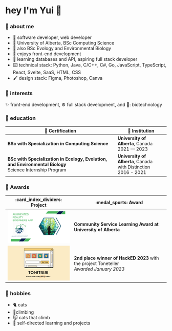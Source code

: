 # hey I'm Yui 👋

### 🐣 about me
- 📐 software developer, web developer
- :school: University of Alberta, BSc Computing Science
- 🧪 also BSc Evology and Environmental Biology
- :smiling_face_with_three_hearts: enjoys front-end development
- 📖 learning databases and API, aspiring full stack developer
- :keyboard: technical stack: Python, Java, C/C++, C#, Go, JavaScript, TypeScript, React, Svelte, SaaS, HTML, CSS
- 🖌️ design stack: Figma, Photoshop, Canva

### 💖 interests
✨ front-end development, ⚙️ full stack development, and 🥼: biotechnology


### 🏫 education
| :scroll: Certification | :school: Institution |
| ----------- | ------------------------------------------------------- |
| **BSc with Specialization in Computing Science** | **University of Alberta**, Canada<br> 2021 — 2023 |
| **BSc with Specialization in Ecology, Evolution, and Environmental Biology**<br> Science Internship Program | **University of Alberta**, Canada<br> with Distinction <br> 2016 - 2021 |

### 🏅 Awards
<table width="100%">
  <thead>
    <tr>
      <th width="35%">:card_index_dividers: Project</th>
      <th width="50%">:medal_sports: Award</th>
    </tr>
  </thead>
  <tbody>
    <tr>
      <td width="35%"><img src="https://github.com/antarc0y/antarc0y/blob/main/aquatic.png"/></td>
      <td width="50%"><b>Community Service Learning Award at University of Alberta </i></td>
    </tr>
    <tr>
      <td width="35%"><img src="https://github.com/antarc0y/antarc0y/blob/main/toneteller.png"/></td>
      <td width="50%"><b>2nd place winner of HackED 2023</b> with the project Toneteller<br/><i>Awarded January 2023</i></td>
    </tr>
  </tbody>
</table>

### 💛 hobbies
- 🐈 cats
- 🧗climbing
- 😻 cats that climb
- 🔖 self-directed learning and projects 
